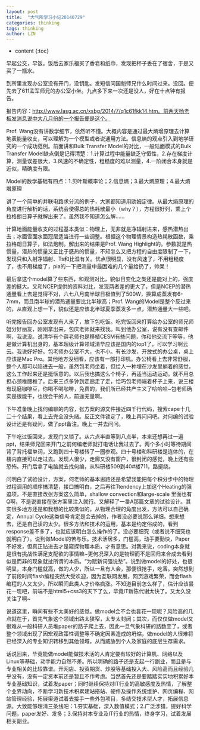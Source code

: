 ```yaml
---
layout: post
title:  "大气所学习小记20140729" 
categories: thinking
tags: thinking
author: LZN
---
```


* content
{:toc}

早起公交，早饭。饭后去家乐福买了香皂和纸巾，发现把杯子丢在了宿舍，于是又买了一瓶水。

到所里发现办公室没有开门，没钥匙。发短信问国魁师兄什么时间过来。没回。便先去了611孟军师兄的办公室小坐。九点多下来一次还是没人，好在十点钟有报告。

报告内容：http://www.lasg.ac.cn/xsbg/2014/7/q1c61fkk14.htm。前两天杨老板发消息说中大八月份的一个报告便是这个。

Prof. Wang没有讲数学细节，依然听不懂。大概内容是通过最大熵增原理去计算地表能量收支，可以理解为一个模型或者说通用方法。信息熵的观点引入到地学研究的一个成功范例。前面讲和Bulk Transfer Model的对比，一般陆面模式的Bulk Transfer Model缺点倒是记得清楚：1.计算过程中能量缺乏守恒性，2.存在梯度计算，测量误差很大，3.风速的不确定性，粗糙度的难以测量，4.一阶闭合本身就是近似，精确度有限。

Model的数学基础有四点：1.贝叶斯概率论；2.信息熵；3.最大熵原理；4.最大熵增原理

讲了一个简单的并联电路求分流的例子，大家都知道用欧姆定律。从最大熵原理的角度进行解析的话，系统会使得总的热耗散最小（why？），方程很好列，乘上个拉格朗日算子就解出来了。虽然我不知道怎么解……

计算地面能量收支的过程基本类似：物理上，无非就是净辐射进来，感热潜热出去；冰面雪面水面冠层适当进行一些调整。根据这个物理情景构造热耗散函数，乘拉格朗日算子，如法炮制。解出来的结果是Prof. Wang Highlight的。参数就是热惯量，潜热的惯量又正比于感热的惯量，不知怎么又把方程的自由度限制了一下，发现只和入射净辐射、Ts和比湿有关。优点很明显，没有风速了，不用粗糙度了，也不用梯度了，pia的一下把测量中最困难的几个量给扔了，帅呆！

最后拿这个model算了些东西，和观测对比，貌似日变化之类还是能对上的，强度差的挺大。又和NCEP提供的资料对比，发现两者差的更大了，但是NCEP的潜热通量看上去是觉得不对，六七八月南半球日极值到了500W，换算成蒸发有6-7mm，而且南半球的潜热通量要比北半球高；Prof. Wang的Model是整个反过来的，从直观上想一下，貌似还是应该北半球夏季蒸发多一点，潜热通量大一些吧。

听完报告回办公室发现有人来了，放下包吃饭。吃完饭回来打算给办公室的师兄师姐分好丽友，刚刚拿出来，包庆老师就来找我。叫到他办公室，说有没有查邮件啊，我说没。说清华有个薛老师也是移植CESM有些问题，你和他交流下等等，他是做计算机出身的，基本超级计算领域清华应该是国内的top1了，可以学习啊云云。我说好好好。包老师办公室不大，也不小。有长沙发，开放式的办公桌，桌上应该是Mac Pro。其他地方没细看，应该有一部打印机。办公椅看上去非常舒服，整个人都可以陷进去一般，虽然包老师坐着，但给人一种埋在沙发里躺着的感觉，这么工作起来还是挺惬意的。以后我也搞这么个椅子，再适当运动运动。就不用总担心颈椎腰椎了。后来三点多钟到走廊走了走，恰巧包老师端着杯子上来，说三楼有现磨咖啡豆，你喝不喝咖啡，免费的，我们所已经共产主义了哈哈哈~包老师确实是很能干，也很会干的人，前途无量啊。

下午准备晚上找何编聊的内容，张方案的源文件接近四千行代码，搜索cape十几二十个结果，看上去完全没头绪。反正文件锁定了，晚上再问问吧。对何编的试验设计还是有疑问，做了ppt备注。晚上一并去问问。

下午吃过饭回来，发现门又锁了。从六点半直等到八点半，本来还想再过一遍ppt，结果师兄回来开门之前何编老师就打电话让我过去了。两个多小时等待期间背了背托福单词，又跑到四十号楼转了一圈参观。四十号楼和科研楼是连体的，在楼内直接可以走过去。发现人很少，走廊又没有窗户，很封闭的感觉，晚上还有些恐怖。开门后拿了电脑就去找何编，从科研楼509到40#楼711，路挺绕。

问明白了试验设计，方案，何老师的基本思路还是希望我能把每个积分步中的物理过程调用的顺序搞清楚，接口搞明白，之后再往Ttendency上加这个Heating的强迫项，不是直接改张方案这么简单，shallow convection和large-scale 里面也有Q啊，不是说直接在张方案里注入就行。又解释了一番A那篇文章的试验设计。其实很多地方还是和我想的比较类似的，从物理合理的角度出发，方法可以自己确定，Annual Cycle这类信号肯定是会去掉的，作者没必要说那么详细。想来想去，还是自己读的太少。很多方法和技术的运用，基本是约定俗成的，看到response差不多了，也就应该明白怎么操作的了，没必要细究（或者说不细究也就明白了）。说到做Model的苦与乐。技术活居多，门槛高，动手要勤快，Paper不好发，但真正钻进去才是窥探物理本质，才有意思。对我来说，coding本身就是很有挑战性满足支配欲的事情嘛~更何况深入的是物理而不是回归来合成去看到似是而非的现象就扯所谓的本质。“为赋新词强说愁”。说到做model的好处，也很明显，本身门槛就高，做的人少，所以一旦有人会，那便很抢手，吃香。突然想到了前段时间flash编程突然大受欢迎，因为互联网发展，网页游戏繁荣，而会flash编程的人又太少，所以瞬间此类人才价格疯涨。不知道目前怎么样了，估计应该昙花一现吧，前端不是html5+css3的天下了么，毕竟IT新陈代谢太快了。又太久没关注了啊~

说道这里，瞬间有些不太美好的感觉。做model会不会也昙花一现呢？风险高的几点就在于，首先气象这个领域出路太狭窄，太专太封闭；其次，而仅仅做model又很难从一般科研人员堆paper的路子爬上去，因此一旦气象科研的路数变了，或者整个领域出现了因宏观政策性调整等不确定因素造成的坍缩，做model的人很难将已经深入的专业知识转移到其他领域，从而威胁到个人及家庭的底层生存需求。

话说回来，毕竟能做model能做技术活的人肯定要有较好的计算机、网络以及Linux等基础，动手能力自然不差。所以明确的路子还是支起一行副业，而且是与专业相关的比较靠谱。开网店、投资期货、炒股等基础投入大、风险高而且经验几乎没有，没有一定资本前还是暂且不作考虑。当然首先还是要踏踏实实地积累好本专业基础知识，试着发paper；同时继续保持对IT行业的高敏感度及热情，了解整个业界动向，不断学习新技术积累建站搭站、硬件及操作系统维护、网页编程、网站管理经验，拓展渠道试着去接手一些外包项目，多结交技术型人才，拓展信息源。大致能够理清三条线吧：1.夯实基础，深入数值模式；2.广泛涉猎，提好科学问题，paper发好、发多；3.保持对本专业及IT行业的热情，终身学习，试着发展相关副业。

&nbsp;